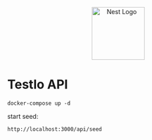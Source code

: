 <p align="center">
  <a href="http://nestjs.com/" target="blank"><img src="https://nestjs.com/img/logo-small.svg" width="120" alt="Nest Logo" /></a>
</p>


# Testlo API

```
docker-compose up -d
```

start seed:

```
http://localhost:3000/api/seed
```
